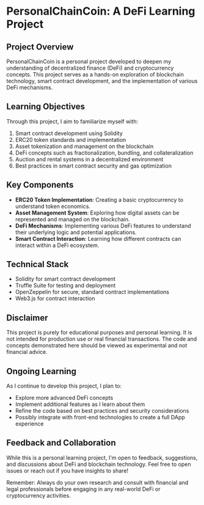 # PersonalChainCoin: A DeFi Learning Project

## Project Overview

PersonalChainCoin is a personal project developed to deepen my understanding of decentralized finance (DeFi) and cryptocurrency concepts. This project serves as a hands-on exploration of blockchain technology, smart contract development, and the implementation of various DeFi mechanisms.

## Learning Objectives

Through this project, I aim to familiarize myself with:

1. Smart contract development using Solidity
2. ERC20 token standards and implementation
3. Asset tokenization and management on the blockchain
4. DeFi concepts such as fractionalization, bundling, and collateralization
5. Auction and rental systems in a decentralized environment
6. Best practices in smart contract security and gas optimization

## Key Components

- **ERC20 Token Implementation**: Creating a basic cryptocurrency to understand token economics.
- **Asset Management System**: Exploring how digital assets can be represented and managed on the blockchain.
- **DeFi Mechanisms**: Implementing various DeFi features to understand their underlying logic and potential applications.
- **Smart Contract Interaction**: Learning how different contracts can interact within a DeFi ecosystem.

## Technical Stack

- Solidity for smart contract development
- Truffle Suite for testing and deployment
- OpenZeppelin for secure, standard contract implementations
- Web3.js for contract interaction

## Disclaimer

This project is purely for educational purposes and personal learning. It is not intended for production use or real financial transactions. The code and concepts demonstrated here should be viewed as experimental and not financial advice.

## Ongoing Learning

As I continue to develop this project, I plan to:

- Explore more advanced DeFi concepts
- Implement additional features as I learn about them
- Refine the code based on best practices and security considerations
- Possibly integrate with front-end technologies to create a full DApp experience

## Feedback and Collaboration

While this is a personal learning project, I'm open to feedback, suggestions, and discussions about DeFi and blockchain technology. Feel free to open issues or reach out if you have insights to share!

Remember: Always do your own research and consult with financial and legal professionals before engaging in any real-world DeFi or cryptocurrency activities.
